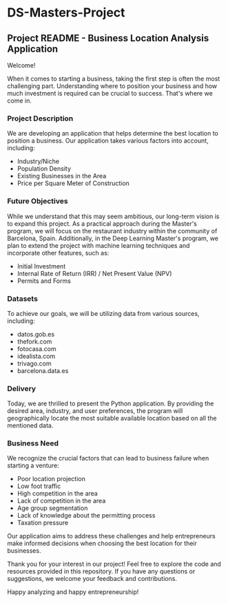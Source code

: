 # DS-Masters-Project
## Project README - Business Location Analysis Application

Welcome!

When it comes to starting a business, taking the first step is often the most challenging part. Understanding where to position your business and how much investment is required can be crucial to success. That's where we come in.

### Project Description

We are developing an application that helps determine the best location to position a business. Our application takes various factors into account, including:

- Industry/Niche
- Population Density
- Existing Businesses in the Area
- Price per Square Meter of Construction

### Future Objectives

While we understand that this may seem ambitious, our long-term vision is to expand this project. As a practical approach during the Master's program, we will focus on the restaurant industry within the community of Barcelona, Spain. Additionally, in the Deep Learning Master's program, we plan to extend the project with machine learning techniques and incorporate other features, such as:

- Initial Investment
- Internal Rate of Return (IRR) / Net Present Value (NPV)
- Permits and Forms

### Datasets

To achieve our goals, we will be utilizing data from various sources, including:

- datos.gob.es
- thefork.com
- fotocasa.com
- idealista.com
- trivago.com
- barcelona.data.es

### Delivery

Today, we are thrilled to present the Python application. By providing the desired area, industry, and user preferences, the program will geographically locate the most suitable available location based on all the mentioned data.

### Business Need

We recognize the crucial factors that can lead to business failure when starting a venture:

- Poor location projection
- Low foot traffic
- High competition in the area
- Lack of competition in the area
- Age group segmentation
- Lack of knowledge about the permitting process
- Taxation pressure

Our application aims to address these challenges and help entrepreneurs make informed decisions when choosing the best location for their businesses.

Thank you for your interest in our project! Feel free to explore the code and resources provided in this repository. If you have any questions or suggestions, we welcome your feedback and contributions.

Happy analyzing and happy entrepreneurship!
